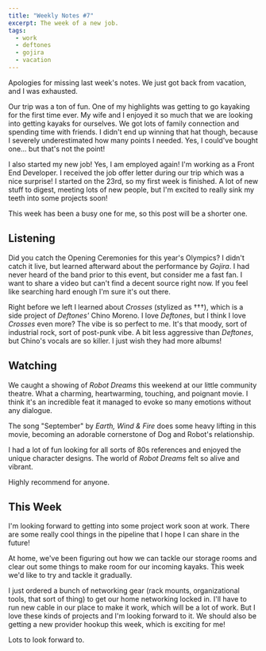 ```yaml
---
title: "Weekly Notes #7"
excerpt: The week of a new job.
tags:
  - work
  - deftones
  - gojira
  - vacation
---
```


Apologies for missing last week's notes. We just got back from vacation, and I was exhausted.

Our trip was a ton of fun. One of my highlights was getting to go kayaking for the first time ever. My wife and I enjoyed it so much that we are looking into getting kayaks for ourselves. We got lots of family connection and spending time with friends. I didn't end up winning that hat though, because I severely underestimated how many points I needed. Yes, I could've bought one… but that's not the point!

I also started my new job! Yes, I am employed again! I'm working as a Front End Developer. I received the job offer letter during our trip which was a nice surprise! I started on the 23rd, so my first week is finished. A lot of new stuff to digest, meeting lots of new people, but I'm excited to really sink my teeth into some projects soon!

This week has been a busy one for me, so this post will be a shorter one.

## Listening

Did you catch the Opening Ceremonies for this year's Olympics? I didn't catch it live, but learned afterward about the performance by _Gojira_. I had never heard of the band prior to this event, but consider me a fast fan. I want to share a video but can't find a decent source right now. If you feel like searching hard enough I'm sure it's out there.

Right before we left I learned about _Crosses_ (stylized as †††), which is a side project of _Deftones'_ Chino Moreno. I love _Deftones_, but I think I love _Crosses_ even more? The vibe is so perfect to me. It's that moody, sort of industrial rock, sort of post-punk vibe. A bit less aggressive than _Deftones_, but Chino's vocals are so killer. I just wish they had more albums!

## Watching

We caught a showing of _Robot Dreams_ this weekend at our little community theatre. What a charming, heartwarming, touching, and poignant movie. I think it's an incredible feat it managed to evoke so many emotions without any dialogue.

The song "September" by _Earth, Wind & Fire_ does some heavy lifting in this movie, becoming an adorable cornerstone of Dog and Robot's relationship.

I had a lot of fun looking for all sorts of 80s references and enjoyed the unique character designs. The world of _Robot Dreams_ felt so alive and vibrant.

Highly recommend for anyone.

## This Week

I'm looking forward to getting into some project work soon at work. There are some really cool things in the pipeline that I hope I can share in the future!

At home, we've been figuring out how we can tackle our storage rooms and clear out some things to make room for our incoming kayaks. This week we'd like to try and tackle it gradually.

I just ordered a bunch of networking gear (rack mounts, organizational tools, that sort of thing) to get our home networking locked in. I'll have to run new cable in our place to make it work, which will be a lot of work. But I love these kinds of projects and I'm looking forward to it. We should also be getting a new provider hookup this week, which is exciting for me!

Lots to look forward to.
